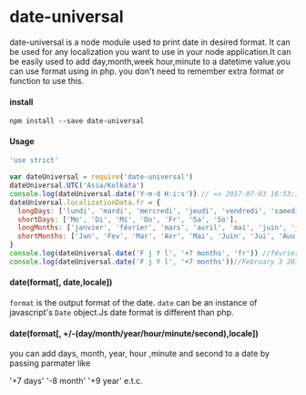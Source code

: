 # date-universal
date-universal is a node module used to print date in desired format. It can be used for any localization you want to use in your node application.It can be easily used to add day,month,week hour,minute to a datetime value.you can use format using in php. you don't need to remember extra format or function to use this.
#### install

```
npm install --save date-universal
```
#### Usage
```javascript
'use strict'

var dateUniversal = require('date-universal')
dateUniversal.UTC('Asia/Kolkata')
console.log(dateUniversal.date('Y-m-d H:i:s')) // => 2017-07-03 16:53:14
dateUniversal.localizationData.fr = {
  longDays: ['lundi', 'mardi', 'mercredi', 'jeudi', 'vendredi', 'samedi', 'dimanche'],
  shortDays: ['Mo', 'Di', 'Mi', 'Do', 'Fr', 'Sa', 'So'],
  longMonths: ['janvier', 'février', 'mars', 'avril', 'mai', 'juin', 'juillet', 'août', 'septembre', 'octobre', 'novembre', 'décembre'],
  shortMonths: ['Jan', 'Fev', 'Mar', 'Avr', 'Mai', 'Juin', 'Jui', 'Auu', 'Sep', 'Oct', 'Nov', 'Dec']
}
console.log(dateUniversal.date('F j Y l', '+7 months', 'fr')) //février 3 2018 samedi
console.log(dateUniversal.date('F j Y l', '+7 months'))//February 3 2018 Saturday

``` 
#### date(format[, date,locale])

`format` is the output format of the date. `date` can be an instance of javascript's `Date` object.Js date format is different than php.
#### date(format[, +/-(day/month/year/hour/minute/second),locale])
you can add days, month, year, hour ,minute and second to a date by passing parmater like

'+7 days'
'-8 month'
'+9 year'
e.t.c.
